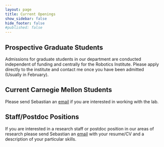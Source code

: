 ```yaml
---
layout: page
title: Current Openings
show_sidebar: false
hide_footer: false
#published: false
---
```


## Prospective Graduate Students

Admissions for graduate students in our department are conducted independent of funding and centrally for the Robotics Institute. Please apply directly to the institute and contact me once you have been admitted (Usually in February).

## Current Carnegie Mellon Students

Please send Sebastian an [email](mailto:basti@andrew.cmu.edu) if you are interested in working with the lab.

## Staff/Postdoc Positions

If you are interested in a research staff or postdoc position in our areas of research please send Sebastian an [email](mailto:basti@andrew.cmu.edu) with your resume/CV and a description of your particular skills.